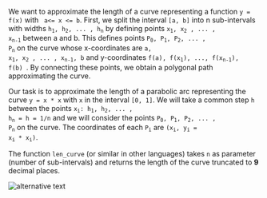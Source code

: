 We want to approximate the length of a curve representing a function `y = f(x)` with  ` a<= x <= b`.
First, we split the interval `[a, b]` into n sub-intervals with widths 
<code>h<sub>1</sub>, h<sub>2</sub>, ... , h<sub>n</sub></code> 
by defining points 
<code>x<sub>1</sub>, x<sub>2</sub> , ... , x<sub>n-1</sub></code> between a and b. 
This defines points 
<code>P<sub>0</sub>, P<sub>1</sub>, P<sub>2</sub>, ... , P<sub>n</sub></code> on the curve 
whose x-coordinates are <code>a, x<sub>1</sub>, x<sub>2</sub> , ... , x<sub>n-1</sub>, b</code> 
and y-coordinates <code>f(a), f(x<sub>1</sub>), ..., f(x<sub>n-1</sub>), f(b) </code>. 
By connecting these points, we obtain a polygonal path approximating the curve.

Our task is to approximate the length of a parabolic arc representing the curve `y = x * x` with `x` in the interval `[0, 1]`. 
We will take a common step `h` between the points <code>x<sub>i</sub>: h<sub>1</sub>, h<sub>2</sub>, ... , h<sub>n</sub> = h = 1/n</code>
and we will consider the points 
<code>P<sub>0</sub>, P<sub>1</sub>, P<sub>2</sub>, ... , P<sub>n</sub></code> on the curve. 
The coordinates of each <code>P<sub>i</sub></code> are <code>(x<sub>i</sub>, y<sub>i</sub> = x<sub>i</sub> * x<sub>i</sub>)</code>.

The function `len_curve` (or similar in other languages) takes `n` as parameter (number of sub-intervals)
and returns the length of the curve truncated to **9** decimal places.

![alternative text](http://i.imgur.com/kyjJcE4.png)
